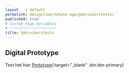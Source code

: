 ```yaml
---
layout   : default
permalink: design/smartphone-app/gebruikerstests/
published: true
# Custom Page Variables
# ─────────────────────
title: Gebruikerstests
---
```


Digital Prototype
-----------------
Test het hier [Prototype](https://xd.adobe.com/view/38b38739-75a6-455b-8156-3b5dd128696b/){:target="_blank" .btn.btn-primary}



